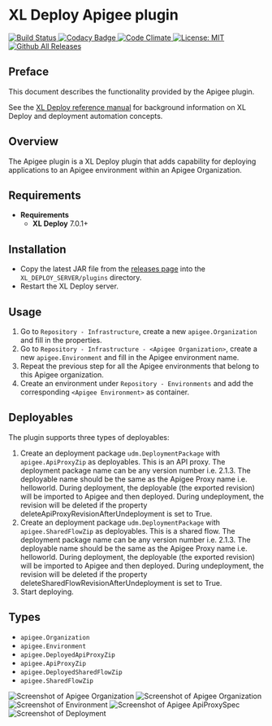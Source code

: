 # XL Deploy Apigee plugin

[![Build Status][xld-apigee-plugin-travis-image] ][xld-apigee-plugin-travis-url]
[![Codacy Badge][xld-apigee-plugin-codacy-image] ][xld-apigee-plugin-codacy-url]
[![Code Climate][xld-apigee-plugin-code-climate-image] ][xld-apigee-plugin-code-climate-url]
[![License: MIT][xld-apigee-plugin-license-image] ][xld-apigee-plugin-license-url]
[![Github All Releases][xld-apigee-plugin-downloads-image] ]()

[xld-apigee-plugin-travis-image]: https://travis-ci.org/xebialabs-community/xld-apigee-plugin.svg?branch=master
[xld-apigee-plugin-travis-url]: https://travis-ci.org/xebialabs-community/xld-apigee-plugin
[xld-apigee-plugin-codacy-image]: https://api.codacy.com/project/badge/Grade/db7f22096a014ff0974def7351b21d73    
[xld-apigee-plugin-codacy-url]: https://www.codacy.com/app/ltutar/xld-apigee-plugin
[xld-apigee-plugin-code-climate-image]: https://codeclimate.com/github/ltutar/xld-apigee-plugin/badges/gpa.svg
[xld-apigee-plugin-code-climate-url]: https://codeclimate.com/github/ltutar/xld-apigee-plugin
[xld-apigee-plugin-license-image]: https://img.shields.io/badge/License-MIT-yellow.svg
[xld-apigee-plugin-license-url]: https://opensource.org/licenses/MIT
[xld-apigee-plugin-downloads-image]: https://img.shields.io/github/downloads/xebialabs-community/xld-apigee-plugin/total.svg

## Preface

This document describes the functionality provided by the Apigee plugin.

See the [XL Deploy reference manual](https://docs.xebialabs.com/xl-deploy) for background information on XL Deploy and deployment automation concepts.  

## Overview

The Apigee plugin is a XL Deploy plugin that adds capability for deploying applications to an Apigee environment within an Apigee Organization.

## Requirements

* **Requirements**
	* **XL Deploy** 7.0.1+

## Installation

* Copy the latest JAR file from the [releases page](https://github.com/xebialabs-community/xld-apigee-plugin/releases) into the `XL_DEPLOY_SERVER/plugins` directory.
* Restart the XL Deploy server.


## Usage

1. Go to `Repository - Infrastructure`, create a new `apigee.Organization` and fill in the properties.
2. Go to `Repository - Infrastructure - <Apigee Organization>`, create a new `apigee.Environment` and fill in the Apigee environment name.
3. Repeat the previous step for all the Apigee environments that belong to this Apigee organization.
4. Create an environment under `Repository - Environments` and add the corresponding `<Apigee Environment>` as container.

## Deployables ##

The plugin supports three types of deployables:

1. Create an deployment package `udm.DeploymentPackage` with `apigee.ApiProxyZip` as deployables. This is an API proxy. The deployment package name can be any version number i.e. 2.1.3. The deployable name should be the same as the Apigee Proxy name i.e. helloworld. During deployment, the deployable (the exported revision) will be imported to Apigee and then deployed. During undeployment, the revision will be deleted if the property deleteApiProxyRevisionAfterUndeployment is set to True.
2. Create an deployment package `udm.DeploymentPackage` with `apigee.SharedFlowZip` as deployables. This is a shared flow. The deployment package name can be any version number i.e. 2.1.3. The deployable name should be the same as the Apigee Proxy name i.e. helloworld. During deployment, the deployable (the exported revision) will be imported to Apigee and then deployed. During undeployment, the revision will be deleted if the property deleteSharedFlowRevisionAfterUndeployment is set to True.
3. Start deploying.

## Types
+ `apigee.Organization`
+ `apigee.Environment`
+ `apigee.DeployedApiProxyZip`
+ `apigee.ApiProxyZip`
+ `apigee.DeployedSharedFlowZip`
+ `apigee.SharedFlowZip`

![Screenshot of Apigee Organization](images/apigee-Organization.jpg)
![Screenshot of Apigee Organization](images/apigee-Environment.jpg)
![Screenshot of Environment](images/environment.jpg)
![Screenshot of Apigee ApiProxySpec](images/apigee.ApiProxyZip.jpg)
![Screenshot of Deployment](images/deployment.jpg)

